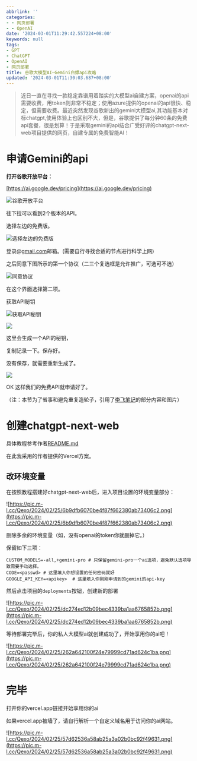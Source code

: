 ```yaml
---
abbrlink: ''
categories:
- - 网页部署
- - OpenAI
date: '2024-03-01T11:29:42.557224+08:00'
keywords: null
tags:
- GPT
- ChatGPT
- OpenAI
- 网页部署
title: 谷歌大模型AI—Gemini白嫖api攻略
updated: '2024-03-01T11:30:03.687+08:00'
---
```

> 近日一直在寻找一款稳定靠谱用着踏实的大模型ai自建方案，openai的api需要收费，用token则非常不稳定；使用azure提供的openai的api很快、稳定，但需要收费。最近突然发现谷歌新出的gemini大模型ai,其功能基本对标chatgpt,使用体验上也区别不大，但是，谷歌提供了每分钟60条的免费api套餐，很是划算！于是采取gemini的api结合广受好评的chatgpt-next-web项目提供的网页，自建专属的免费智能AI！

# 申请Gemini的api


**打开谷歌开放平台：**

[https://ai.google.dev/pricing](https://ai.google.dev/pricing)

![谷歌开放平台](https://pic4.zhimg.com/80/v2-56f146c702a55d4502c33cdef19f238f_1440w.webp)

往下拉可以看到2个版本的API。

选择左边的免费版。

![选择左边的免费版](https://pic4.zhimg.com/80/v2-22368262a2c464e30e3a7eb1ce86963b_1440w.webp)

登录@[gmail.com](https://gmail.com)邮箱。(需要自行寻找合适的节点进行科学上网)

之后同意下图所示的第一个协议（二三个复选框是允许推广，可选可不选）

![同意协议](https://pic3.zhimg.com/v2-42bc86dd482071fda9c85d3eea642c66_r.jpg)


在这个界面选择第二项。

获取API秘钥

![获取API秘钥](https://pic2.zhimg.com/80/v2-6fc056e43d01585bbb02dea2449eaa35_1440w.webp)

![](https://pic4.zhimg.com/80/v2-3503859e6415839d14dddf4830c11473_1440w.webp)

这里会生成一个API的秘钥，

复制记录一下。保存好。

没有保存，就需要重新生成了。

![](https://pic2.zhimg.com/80/v2-47abc567b9509626d7a623a34c76b7a5_1440w.webp)

OK 这样我们的免费API就申请好了。

（注：本节为了省事和避免重复造轮子，引用了[李飞笔记](https://zhuanlan.zhihu.com/p/673300213)的部分内容和图片）

# 创建chatgpt-next-web

具体教程参考作者[README.md](https://github.com/ChatGPTNextWeb/ChatGPT-Next-Web/blob/main/README_CN.md)

在此我采用的作者提供的Vercel方案。

## 改环境变量

在按照教程搭建好chatgpt-next-web后，进入项目设置的环境变量部分：

![https://pic.m-l.cc/Qexo/2024/02/25/6b9dfb6070be4f87f662380ab73406c2.png](https://pic.m-l.cc/Qexo/2024/02/25/6b9dfb6070be4f87f662380ab73406c2.png)

删除多余的环境变量（如，没有openai的token你就删掉它。）

保留如下三项：

```
CUSTOM_MODELS=-all,+gemini-pro # 只保留gemini-pro一个ai选项，避免默认选项导致需要手动选择。
CODE=<passwd> # 这里填入你想设置的任何密码就好
GOOGLE_API_KEY=<apikey>  # 这里填入你刚刚申请到的gemini的api-key
```

然后点击项目的`deployments`按钮，创建新的部署

![https://pic.m-l.cc/Qexo/2024/02/25/dc274ed12b09bec4339ba1aa6765852b.png](https://pic.m-l.cc/Qexo/2024/02/25/dc274ed12b09bec4339ba1aa6765852b.png)

等待部署完毕后，你的私人大模型ai就创建成功了，开始享用你的ai吧！

![https://pic.m-l.cc/Qexo/2024/02/25/262a642100f24e79999cd71ad624c1ba.png](https://pic.m-l.cc/Qexo/2024/02/25/262a642100f24e79999cd71ad624c1ba.png)

# 完毕

打开你的vercel.app链接开始享用你的ai

如果vercel.app被墙了，请自行解析一个自定义域名用于访问你的ai网站。

![https://pic.m-l.cc/Qexo/2024/02/25/57d62536a58ab25a3a02b0bc92f49631.png](https://pic.m-l.cc/Qexo/2024/02/25/57d62536a58ab25a3a02b0bc92f49631.png)
